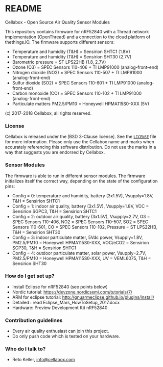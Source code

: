 # README #

Cellabox - Open Source Air Quality Sensor Modules

This repository contains firmware for nRF52840 with a Thread network implementation (OpenThread) and a connection to the cloud platform of thethings.iO.
The firmware supports different sensors:

* Temperature and humidity (T&H) = Sensirion SHTC1 (1.8V)
* Temperature and humidity (T&H) = Sensirion SHT30 (2.7V)
* Barometric pressure = ST LPS22HB (1.8, 2.7V)
* Ozone (O3) = SPEC Sensors 110-406 + TI LMP91000 (analog-front-end)
* Nitrogen dioxide (NO2) = SPEC Sensors 110-507 + TI LMP91000 (analog-front-end)
* Sulfur dioxide (SO2) = SPEC Sensors 110-601 + TI LMP91000 (analog-front-end)
* Carbon monoxide (CO) = SPEC Sensors 110-102 + TI LMP91000 (analog-front-end)
* Particulate matters PM2.5/PM10 = Honeywell HPMA115S0-XXX (5V)

(c) 2017-2018 Cellabox, all rights reserved.

### License ###

Cellabox is released under the [BSD 3-Clause license]. See the [`LICENSE`](https://github.com/cellabox/cellabox/LICENSE) file for more information.
Please only use the Cellabox name and marks when accurately referencing this software distribution. Do not use the marks in a way that suggests you are endorsed by Cellabox.

### Sensor Modules ###

The firmware is able to run in different sensor modules. The firmware initializes itself the correct way, depending on the state of the configuration pins:
* Config = 0: temperature and humidity, battery (3x1.5V), Vsupply=1.8V, T&H = Sensirion SHTC1
* Config = 1: indoor air quality, battery (3x1.5V), Vsupply=1.8V, VOC = Sensirion SGPC3, T&H = Sensirion SHTC1
* Config = 2: outdoor air quality, battery (3x1.5V), Vsupply=2.7V, O3 = SPEC Sensors 110-406, NO2 = SPEC Sensors 110-507, SO2 = SPEC Sensors 110-601, CO = SPEC Sensors 110-102, Pressure = ST LPS22HB, T&H = Sensirion SHT30
* Config = 3: indoor particulate matter, 5Vdc power, Vsupply=1.8V, PM2.5/PM10 = Honeywell HPMA115S0-XXX, VOC/eCO2 = Sensirion SGP30, T&H = Sensirion SHTC1
* Config = 4: outdoor particulate matter, solar power, Vsupply=2.7V, PM2.5/PM10 = Honeywell HPMA115S0-XXX, UV = VEML6075, T&H = Sensirion SHT30

### How do I get set up? ###

* Install Eclipse for nRF52840 (see points below)
* Nordic tutorial: https://devzone.nordicsemi.com/tutorials/7/
* ARM for eclipse tutorial: http://gnuarmeclipse.github.io/plugins/install/
* Detailed : read Eclipse_Mars_HowToSetup_2017.docx
* Hardware: Preview Development Kit nRF52840

### Contribution guidelines ###

* Every air quality enthusiast can join this project.
* Do only push code which is tested on your hardware.

### Who do I talk to? ###

* Reto Keller, info@cellabox.com